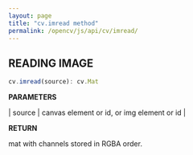 ```yaml
---
layout: page
title: "cv.imread method"
permalink: /opencv/js/api/cv/imread/
---
```


## READING IMAGE

```js
cv.imread(source): cv.Mat
```

__PARAMETERS__

| source | canvas element or id, or img element or id |

__RETURN__

mat with channels stored in RGBA order.
